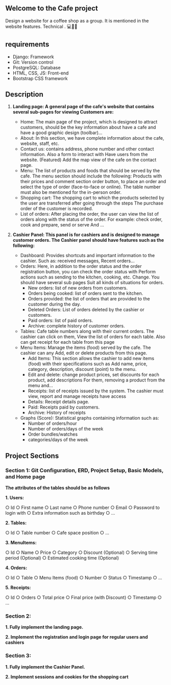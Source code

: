 ## Welcome to the Cafe project

Design a website for a coffee shop as a group. It is mentioned in the website features.
Technical . 💻👨‍💼

## requirements
   - Django: Framework
   - Git: Version control
   - PostgreSQL: Database
   - HTML, CSS, JS: Front-end
   - Bootstrap CSS framework

## Description

1. **Landing page: A general page of the cafe's website that contains several sub-pages for viewing
Customers are:**

   - Home: The main page of the project, which is designed to attract customers, should be the key information about
have a cafe and have a good graphic design (toolbar)...
   - About: In this section, we have complete information about the cafe, website, staff, etc.
   - Contact us: contains address, phone number and other contact information. Also a form to interact with
Have users from the website. (Featured) Add the map view of the cafe on the contact page.
   - Menu: The list of products and foods that should be served by the cafe. The menu section should include the following:
Products with their prices and comment section
order button, to place an order and select the type of order (face-to-face or online).
The table number must also be mentioned for the in-person order.
   - Shopping cart: The shopping cart to which the products selected by the user are transferred after going through the steps
The purchase order of the customer is recorded.
   - List of orders: After placing the order, the user can view the list of orders along with the status of the order.
For example: check order, cook and prepare, send or serve
And  ...


2. **Cashier Panel: This panel is for cashiers and is designed to manage customer orders.
The Cashier panel should have features such as the following:**

    - Dashboard: Provides shortcuts and important information to the cashier. Such as: received messages,
Recent orders...
    - Orders: Here, in addition to the order status and the order registration button, you can check the order status with
Perform actions such as sending to the kitchen, cooking, etc. Change. You should have several sub pages
Suit all kinds of situations for orders.
      - New orders: list of new orders from customers.
      - Orders being cooked: list of orders sent to the kitchen.
      - Orders provided: the list of orders that are provided to the customer during the day.
      - Deleted Orders: List of orders deleted by the cashier or customers.
      - Paid orders: list of paid orders.
      - Archive: complete history of customer orders.
    - Tables: Cafe table numbers along with their current orders. The cashier can click on them,
View the list of orders for each table. Also can get receipt for each table from this page
    - Menu Items: Manage the items (food) served by the cafe. The cashier can any
Add, edit or delete products from this page.
      - Add Items: This section allows the cashier to add new items (food) with their specifications such as
Add name, price, category, description, discount (point) to the menu.
      - Edit and delete: change product prices, set discounts for each product, add descriptions
For them, removing a product from the menu and…
      - Receipts: list of receipts issued by the system. The cashier must view, report and manage receipts
have access
      - Details: Receipt details page.
      - Paid: Receipts paid by customers.
      - Archive: History of receipts
    - Graphs (Score): Statistical graphs containing information such as:
      - Number of orders/hour
      - Number of orders/days of the week
      - Order bundles/watches
      - categories/days of the week


## Project Sections

### Section 1: Git Configuration, ERD, Project Setup, Basic Models, and Home page


**The attributes of the tables should be as follows**

**1. Users:**

○ Id
○ First name
○ Last name
○ Phone number
○ Email
○ Password to login with
○ Extra information such as birthday
○ ...

**2. Tables:**

○ Id
○ Table number
○ Cafe space position
○ ...

**3. MenuItems:**

○ Id
○ Name
○ Price
○ Category
○ Discount (Optional)
○ Serving time period (Optional)
○ Estimated cooking time (Optional)

**4. Orders:**

○ Id
○ Table
○ Menu Items (food)
○ Number
○ Status
○ Timestamp
○ …

**5. Receipts:**

○ Id
○ Orders
○ Total price
○ Final price (with Discount)
○ Timestamp
○ …


### Section 2:

**1. Fully implement the landing page.**

**2. Implement the registration and login page for regular users and cashiers**



### Section 3:

**1. Fully implement the Cashier Panel.**

**2. Implement sessions and cookies for the shopping cart**
